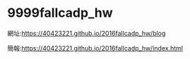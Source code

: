 # 9999fallcadp_hw

網址:https://40423221.github.io/2016fallcadp_hw/blog

簡報:https://40423221.github.io/2016fallcadp_hw/index.html
